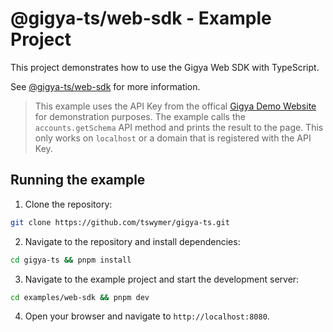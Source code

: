 # @gigya-ts/web-sdk - Example Project

This project demonstrates how to use the Gigya Web SDK with TypeScript.

See [@gigya-ts/web-sdk](/packages/web-sdk/README.md) for more information.

> This example uses the API Key from the offical [Gigya Demo Website](https://gigyademo.com/) for demonstration purposes. The example calls the `accounts.getSchema` API method and prints the result to the page. This only works on `localhost` or a domain that is registered with the API Key.

## Running the example

1. Clone the repository:

```bash
git clone https://github.com/tswymer/gigya-ts.git
```

2. Navigate to the repository and install dependencies:

```bash
cd gigya-ts && pnpm install
```

3. Navigate to the example project and start the development server:

```bash
cd examples/web-sdk && pnpm dev
```

4. Open your browser and navigate to `http://localhost:8080`.
